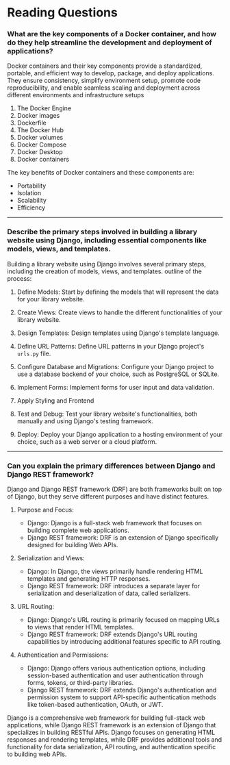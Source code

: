 # Reading Questions


### What are the key components of a Docker container, and how do they help streamline the development and deployment of applications?

Docker containers and their key components provide a standardized, portable, and efficient way to develop, package, and deploy applications. They ensure consistency, simplify environment setup, promote code reproducibility, and enable seamless scaling and deployment across different environments and infrastructure setups

1. The Docker Engine
2. Docker images
3. Dockerfile
4. The Docker Hub
5. Docker volumes
6. Docker Compose
7. Docker Desktop
8. Docker containers

The key benefits of Docker containers and these components are:

- Portability
- Isolation
- Scalability
- Efficiency

---

### Describe the primary steps involved in building a library website using Django, including essential components like models, views, and templates.

Building a library website using Django involves several primary steps, including the creation of models, views, and templates.
outline of the process:

1. Define Models: Start by defining the models that will represent the data for your library website.

2. Create Views: Create views to handle the different functionalities of your library website. 

3. Design Templates: Design templates using Django's template language.

4. Define URL Patterns: Define URL patterns in your Django project's `urls.py` file. 

5. Configure Database and Migrations: Configure your Django project to use a database backend of your choice, such as PostgreSQL or SQLite.

6. Implement Forms: Implement forms for user input and data validation.

7. Apply Styling and Frontend

8. Test and Debug: Test your library website's functionalities, both manually and using Django's testing framework. 

9. Deploy: Deploy your Django application to a hosting environment of your choice, such as a web server or a cloud platform. 

---

### Can you explain the primary differences between Django and Django REST framework?

Django and Django REST framework (DRF) are both frameworks built on top of Django, but they serve different purposes and have distinct features.

1. Purpose and Focus:
   - Django: Django is a full-stack web framework that focuses on building complete web applications.
   - Django REST framework: DRF is an extension of Django specifically designed for building Web APIs.

2. Serialization and Views:
   - Django: In Django, the views primarily handle rendering HTML templates and generating HTTP responses. 
   - Django REST framework: DRF introduces a separate layer for serialization and deserialization of data, called serializers.

3. URL Routing:
   - Django: Django's URL routing is primarily focused on mapping URLs to views that render HTML templates. 
   - Django REST framework: DRF extends Django's URL routing capabilities by introducing additional features specific to API routing.

4. Authentication and Permissions:
   - Django: Django offers various authentication options, including session-based authentication and user authentication through forms, tokens, or third-party libraries.
   - Django REST framework: DRF extends Django's authentication and permission system to support API-specific authentication methods like token-based authentication, OAuth, or JWT.

Django is a comprehensive web framework for building full-stack web applications, while Django REST framework is an extension of Django that specializes in building RESTful APIs. Django focuses on generating HTML responses and rendering templates, while DRF provides additional tools and functionality for data serialization, API routing, and authentication specific to building web APIs.
